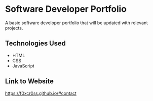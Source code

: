 # Software Developer Portfolio

A basic software developer portfolio that will be updated with relevant projects.

## Technologies Used
- HTML
- CSS
- JavaScript

## Link to Website
https://f0xcr0ss.github.io/#contact
